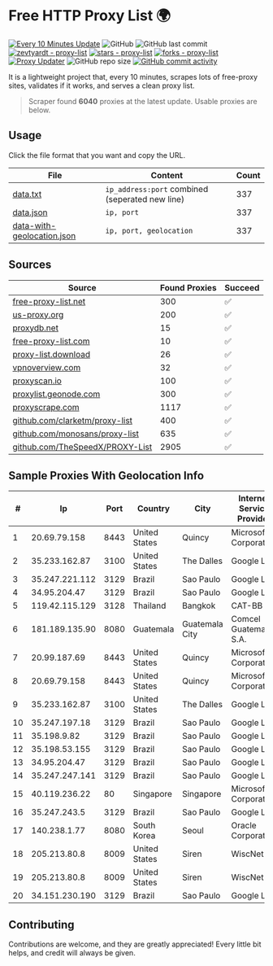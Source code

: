 
# Free HTTP Proxy List 🌍

[![Every 10 Minutes Update](https://github.com/mertguvencli/http-proxy-list/actions/workflows/main.yml/badge.svg?branch=main)](https://github.com/mertguvencli/http-proxy-list/actions/workflows/main.yml)
![GitHub](https://img.shields.io/github/license/mertguvencli/http-proxy-list)
![GitHub last commit](https://img.shields.io/github/last-commit/mertguvencli/http-proxy-list)
[![zevtyardt - proxy-list](https://img.shields.io/static/v1?label=zevtyardt&message=proxy-list&color=blue&logo=github)](https://github.com/zevtyardt/proxy-list "Go to GitHub repo")
[![stars - proxy-list](https://img.shields.io/github/stars/zevtyardt/proxy-list?style=social)](https://github.com/zevtyardt/proxy-list)
[![forks - proxy-list](https://img.shields.io/github/forks/zevtyardt/proxy-list?style=social)](https://github.com/zevtyardt/proxy-list)
[![Proxy Updater](https://github.com/zevtyardt/proxy-list/workflows/Proxy%20Updater/badge.svg)](https://github.com/zevtyardt/proxy-list/actions?query=workflow:"Proxy+Updater")
![GitHub repo size](https://img.shields.io/github/repo-size/zevtyardt/proxy-list)
[![GitHub commit activity](https://img.shields.io/github/commit-activity/m/zevtyardt/proxy-list?logo=commits)](https://github.com/zevtyardt/proxy-list/commits/main)

It is a lightweight project that, every 10 minutes, scrapes lots of free-proxy sites, validates if it works, and serves a clean proxy list.

> Scraper found **6040** proxies at the latest update. Usable proxies are below.

## Usage

Click the file format that you want and copy the URL.

|File|Content|Count|
|----|-------|-----|
|[data.txt](https://raw.githubusercontent.com/mertguvencli/http-proxy-list/main/proxy-list/data.txt)|`ip_address:port` combined (seperated new line)|337|
|[data.json](https://raw.githubusercontent.com/mertguvencli/http-proxy-list/main/proxy-list/data.json)|`ip, port`|337|
|[data-with-geolocation.json](https://raw.githubusercontent.com/mertguvencli/http-proxy-list/main/proxy-list/data-with-geolocation.json)|`ip, port, geolocation`|337|

## Sources

|Source|Found Proxies|Succeed|
|------|-------------|-------|
|[free-proxy-list.net](https://free-proxy-list.net)|300|✅|
|[us-proxy.org](https://www.us-proxy.org)|200|✅|
|[proxydb.net](http://proxydb.net)|15|✅|
|[free-proxy-list.com](https://free-proxy-list.com/?page=&port=&type%5B%5D=http&type%5B%5D=https&up_time=0&search=Search)|10|✅|
|[proxy-list.download](https://www.proxy-list.download/HTTP)|26|✅|
|[vpnoverview.com](https://vpnoverview.com/privacy/anonymous-browsing/free-proxy-servers)|32|✅|
|[proxyscan.io](https://www.proxyscan.io)|100|✅|
|[proxylist.geonode.com](https://proxylist.geonode.com/api/proxy-list?limit=300&page=1&sort_by=lastChecked&sort_type=desc&protocols=http,https)|300|✅|
|[proxyscrape.com](https://api.proxyscrape.com/v2/?request=displayproxies&protocol=http&timeout=10000&country=all&ssl=all&anonymity=all)|1117|✅|
|[github.com/clarketm/proxy-list](https://raw.githubusercontent.com/clarketm/proxy-list/master/proxy-list-raw.txt)|400|✅|
|[github.com/monosans/proxy-list](https://raw.githubusercontent.com/monosans/proxy-list/main/proxies/http.txt)|635|✅|
|[github.com/TheSpeedX/PROXY-List](https://raw.githubusercontent.com/TheSpeedX/PROXY-List/master/http.txt)|2905|✅|


## Sample Proxies With Geolocation Info

|#|Ip|Port|Country|City|Internet Service Provider|
|-|--|----|-------|----|-------------------------|
|1|20.69.79.158|8443|United States|Quincy|Microsoft Corporation|
|2|35.233.162.87|3100|United States|The Dalles|Google LLC|
|3|35.247.221.112|3129|Brazil|Sao Paulo|Google LLC|
|4|34.95.204.47|3129|Brazil|Sao Paulo|Google LLC|
|5|119.42.115.129|3128|Thailand|Bangkok|CAT-BB|
|6|181.189.135.90|8080|Guatemala|Guatemala City|Comcel Guatemala S.A.|
|7|20.99.187.69|8443|United States|Quincy|Microsoft Corporation|
|8|20.69.79.158|8443|United States|Quincy|Microsoft Corporation|
|9|35.233.162.87|3100|United States|The Dalles|Google LLC|
|10|35.247.197.18|3129|Brazil|Sao Paulo|Google LLC|
|11|35.198.9.82|3129|Brazil|Sao Paulo|Google LLC|
|12|35.198.53.155|3129|Brazil|Sao Paulo|Google LLC|
|13|34.95.204.47|3129|Brazil|Sao Paulo|Google LLC|
|14|35.247.247.141|3129|Brazil|Sao Paulo|Google LLC|
|15|40.119.236.22|80|Singapore|Singapore|Microsoft Corporation|
|16|35.247.243.5|3129|Brazil|Sao Paulo|Google LLC|
|17|140.238.1.77|8080|South Korea|Seoul|Oracle Corporation|
|18|205.213.80.8|8009|United States|Siren|WiscNet|
|19|205.213.80.8|8009|United States|Siren|WiscNet|
|20|34.151.230.190|3129|Brazil|Sao Paulo|Google LLC|



## Contributing

Contributions are welcome, and they are greatly appreciated! Every
little bit helps, and credit will always be given.

